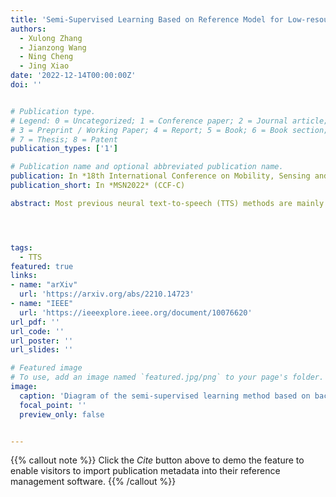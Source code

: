 ```yaml
---
title: 'Semi-Supervised Learning Based on Reference Model for Low-resource TTS'
authors:
  - Xulong Zhang
  - Jianzong Wang
  - Ning Cheng
  - Jing Xiao 
date: '2022-12-14T00:00:00Z'
doi: ''


# Publication type.
# Legend: 0 = Uncategorized; 1 = Conference paper; 2 = Journal article;
# 3 = Preprint / Working Paper; 4 = Report; 5 = Book; 6 = Book section;
# 7 = Thesis; 8 = Patent
publication_types: ['1']

# Publication name and optional abbreviated publication name.
publication: In *18th International Conference on Mobility, Sensing and Networking*
publication_short: In *MSN2022* (CCF-C)

abstract: Most previous neural text-to-speech (TTS) methods are mainly based on supervised learning methods, which means they depend on a large training dataset and hard to achieve comparable performance under low-resource conditions. To ad-dress this issue, we propose a semi-supervised learning method for neural TTS in which labeled target data is limited, which can also resolve the problem of exposure bias in the previous auto-regressive models. Specifically, we pre-train the reference model based on Fastspeech2 with much source data, fine-tuned on a limited target dataset. Meanwhile, pseudo labels generated by the original reference model are used to guide the fine-tuned model's training further, achieve a regularization effect, and reduce the overfitting of the fine-tuned model during training on the limited target data. Experimental results show that our proposed semi-supervised learning scheme with limited target data significantly improves the voice quality for test data to achieve naturalness and robustness in speech synthesis.




tags:
  - TTS
featured: true
links:
- name: "arXiv"
  url: 'https://arxiv.org/abs/2210.14723'
- name: "IEEE"
  url: 'https://ieeexplore.ieee.org/document/10076620'
url_pdf: ''
url_code: ''
url_poster: ''
url_slides: ''

# Featured image
# To use, add an image named `featured.jpg/png` to your page's folder.
image:
  caption: 'Diagram of the semi-supervised learning method based on backbone network'
  focal_point: ''
  preview_only: false


---
```


{{% callout note %}}
Click the _Cite_ button above to demo the feature to enable visitors to import publication metadata into their reference management software.
{{% /callout %}}


